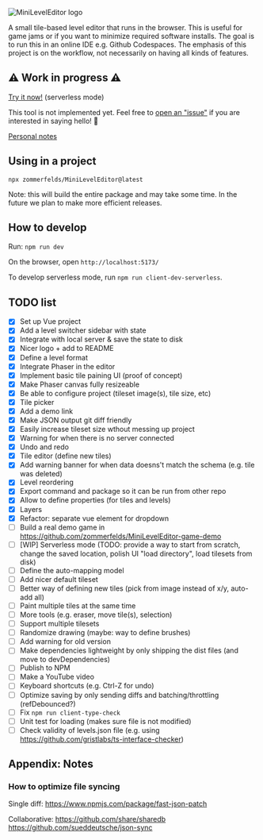 ![MiniLevelEditor logo](https://github.com/zommerfelds/MiniLevelEditor/assets/1260622/836f77d4-d812-47bd-84da-aa27372138de)

A small tile-based level editor that runs in the browser. This is useful for game jams or if you want to minimize required software installs. The goal is to run this in an online IDE e.g. Github Codespaces. The emphasis of this project is on the workflow, not necessarily on having all kinds of features.

## ⚠️ Work in progress ⚠️

[Try it now!](https://zommerfelds.github.io/MiniLevelEditor/) (serverless mode)

This tool is not implemented yet. Feel free to [open an "issue"](https://github.com/zommerfelds/MiniLevelEditor/issues/new) if you are interested in saying hello! 🙂

[Personal notes](https://docs.google.com/document/d/1PNKyq5fczIWapZl0H0cRPSAIOZsfjAB2MmLjjtfKcmM/edit#heading=h.4z0ttusyscsq)

## Using in a project

`npx zommerfelds/MiniLevelEditor@latest`

Note: this will build the entire package and may take some time. In the future we plan to make more efficient releases.

## How to develop

Run: `npm run dev`

On the browser, open `http://localhost:5173/`

To develop serverless mode, run `npm run client-dev-serverless`.

## TODO list

- [x] Set up Vue project
- [x] Add a level switcher sidebar with state
- [x] Integrate with local server & save the state to disk
- [x] Nicer logo + add to README
- [x] Define a level format
- [x] Integrate Phaser in the editor
- [x] Implement basic tile paining UI (proof of concept)
- [x] Make Phaser canvas fully resizeable
- [x] Be able to configure project (tileset image(s), tile size, etc)
- [x] Tile picker
- [x] Add a demo link
- [x] Make JSON output git diff friendly
- [x] Easily increase tileset size wthout messing up project
- [x] Warning for when there is no server connected
- [x] Undo and redo
- [x] Tile editor (define new tiles)
- [x] Add warning banner for when data doesns't match the schema (e.g. tile was deleted)
- [x] Level reordering
- [x] Export command and package so it can be run from other repo
- [x] Allow to define properties (for tiles and levels)
- [x] Layers
- [x] Refactor: separate vue element for dropdown
- [ ] Build a real demo game in https://github.com/zommerfelds/MiniLevelEditor-game-demo
- [ ] [WIP] Serverless mode (TODO: provide a way to start from scratch, change the saved location, polish UI "load directory", load tilesets from disk)
- [ ] Define the auto-mapping model
- [ ] Add nicer default tileset
- [ ] Better way of defining new tiles (pick from image instead of x/y, auto-add all)
- [ ] Paint multiple tiles at the same time
- [ ] More tools (e.g. eraser, move tile(s), selection)
- [ ] Support multiple tilesets
- [ ] Randomize drawing (maybe: way to define brushes)
- [ ] Add warning for old version
- [ ] Make dependencies lightweight by only shipping the dist files (and move to devDependencies)
- [ ] Publish to NPM
- [ ] Make a YouTube video
- [ ] Keyboard shortcuts (e.g. Ctrl-Z for undo)
- [ ] Optimize saving by only sending diffs and batching/throttling (refDebounced?)
- [ ] Fix `npm run client-type-check`
- [ ] Unit test for loading (makes sure file is not modified)
- [ ] Check validity of levels.json file (e.g. using https://github.com/gristlabs/ts-interface-checker)

## Appendix: Notes

### How to optimize file syncing

Single diff:
https://www.npmjs.com/package/fast-json-patch

Collaborative:
https://github.com/share/sharedb
https://github.com/sueddeutsche/json-sync
